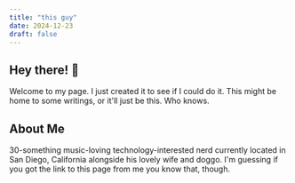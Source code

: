 ```yaml
---
title: "this guy"
date: 2024-12-23
draft: false
---
```


## Hey there! 👋

Welcome to my page. I just created it to see if I could do it. This might be home to some writings, or it'll just be this. Who knows.

## About Me
30-something music-loving technology-interested nerd currently located in San Diego, California alongside his lovely wife and doggo. I'm guessing if you got the link to this page from me you know that, though. 


